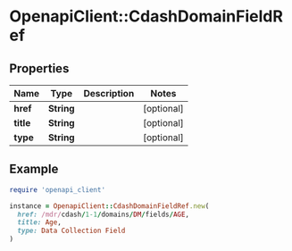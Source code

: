 # OpenapiClient::CdashDomainFieldRef

## Properties

| Name | Type | Description | Notes |
| ---- | ---- | ----------- | ----- |
| **href** | **String** |  | [optional] |
| **title** | **String** |  | [optional] |
| **type** | **String** |  | [optional] |

## Example

```ruby
require 'openapi_client'

instance = OpenapiClient::CdashDomainFieldRef.new(
  href: /mdr/cdash/1-1/domains/DM/fields/AGE,
  title: Age,
  type: Data Collection Field
)
```

